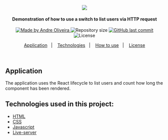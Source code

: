 <p align="center">
  <kbd><img src="https://user-images.githubusercontent.com/8798970/90191123-afa6d280-dd96-11ea-8996-fa39c2d00a0a.gif" /></kbd>
</p>
<h4 align="center"> 
  Demonstration of how to use a switch to list users via HTTP request
</h4>
<p align="center">
  <a href="https://www.linkedin.com/in/andrephillipe/">
    <img alt="Made by Andre Oliveira" src="https://img.shields.io/badge/made%20by-Andre%20Oliveira-brightgreen">
  </a>
  <img alt="Repository size" src="https://img.shields.io/github/repo-size/andrepbo/switch-list-users">
  <a href="https://github.com/andrepbo/switch-list-users/commits/master">
    <img alt="GitHub last commit" src="https://img.shields.io/github/last-commit/andrepbo/switch-list-users">
  </a>
  <img alt="License" src="https://img.shields.io/badge/license-MIT-%2304D361">
</p>
<p align="center">
  <a href="#application">Application</a>&nbsp;&nbsp;&nbsp;|&nbsp;&nbsp;&nbsp;
  <a href="#technologies-used-in-this-project">Technologies</a>&nbsp;&nbsp;&nbsp;|&nbsp;&nbsp;&nbsp;
  <a href="#how-to-use">How to use</a>&nbsp;&nbsp;&nbsp;|&nbsp;&nbsp;&nbsp;
  <a href="#license">License</a>
</p>
<br />

## Application
The application uses the React lifecycle to list users and count how long the component has been rendered.

## Technologies used in this project:
- [HTML](https://developer.mozilla.org/pt-BR/docs/Web/HTML)
- [CSS](https://developer.mozilla.org/pt-BR/docs/Web/CSS)
- [Javascript](https://developer.mozilla.org/pt-BR/docs/Web/JavaScript)
- [Live-server](https://www.npmjs.com/package/live-server)
